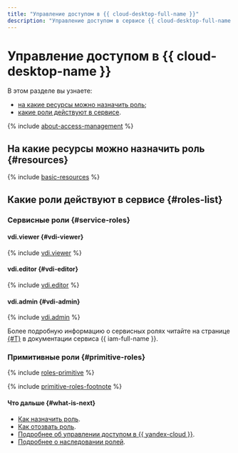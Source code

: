 ```yaml
---
title: "Управление доступом в {{ cloud-desktop-full-name }}"
description: "Управление доступом в сервисе {{ cloud-desktop-full-name }}. Разрешения выдаются при назначении роли. Роль можно назначить на организацию, каталог или облако — все разрешения от организации или облака наследуются."
---
```


# Управление доступом в {{ cloud-desktop-name }}

В этом разделе вы узнаете:
* [на какие ресурсы можно назначить роль](#resources);
* [какие роли действуют в сервисе](#roles-list).

{% include [about-access-management](../../_includes/iam/about-access-management.md) %}

## На какие ресурсы можно назначить роль {#resources}

{% include [basic-resources](../../_includes/iam/basic-resources-for-access-control.md) %}

## Какие роли действуют в сервисе {#roles-list}

### Сервисные роли {#service-roles}

#### vdi.viewer {#vdi-viewer}

{% include [vdi.viewer](../../_roles/vdi/viewer.md) %}

#### vdi.editor {#vdi-editor}

{% include [vdi.editor](../../_roles/vdi/editor.md) %}

#### vdi.admin {#vdi-admin}

{% include [vdi.admin](../../_roles/vdi/admin.md) %}

Более подробную информацию о сервисных ролях читайте на странице [{#T}](../../iam/concepts/access-control/roles.md) в документации сервиса {{ iam-full-name }}.

### Примитивные роли {#primitive-roles}

{% include [roles-primitive](../../_includes/roles-primitive.md) %}

{% include [primitive-roles-footnote](../../_includes/primitive-roles-footnote.md) %}

#### Что дальше {#what-is-next}

* [Как назначить роль](../../iam/operations/roles/grant.md).
* [Как отозвать роль](../../iam/operations/roles/revoke.md).
* [Подробнее об управлении доступом в {{ yandex-cloud }}](../../iam/concepts/access-control/index.md).
* [Подробнее о наследовании ролей](../../resource-manager/concepts/resources-hierarchy.md#access-rights-inheritance).
